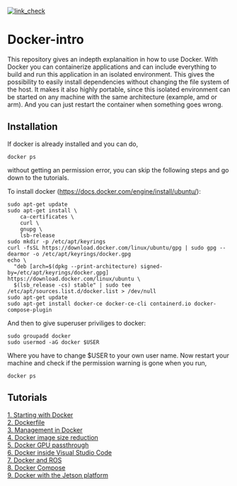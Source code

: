 <!-- markdown-link-check-disable -->

[![link_check](https://github.com/R2CLab/docker_intro/actions/workflows/link_checker.yml/badge.svg)](https://github.com/R2CLab/docker_intro/actions/workflows/link_checker.yml)

<!-- markdown-link-check-enable -->


# Docker-intro




This repository gives an indepth explanaition in how to use Docker. With Docker you can containerize applications and can include everything to build and run this application in an isolated environment. This gives the possibility to easily install dependencies without changing the file system of the host. It makes it also highly portable, since this isolated environment can be started on any machine with the same architecture (example, amd or arm). And you can just restart the container when something goes wrong.


## Installation


If docker is already installed and you can do,
```
docker ps
```
without getting an permission error, you can skip the following steps and go down to the tutorials.

To install docker (https://docs.docker.com/engine/install/ubuntu/):
```
sudo apt-get update
sudo apt-get install \
    ca-certificates \
    curl \
    gnupg \
    lsb-release
sudo mkdir -p /etc/apt/keyrings
curl -fsSL https://download.docker.com/linux/ubuntu/gpg | sudo gpg --dearmor -o /etc/apt/keyrings/docker.gpg
echo \
  "deb [arch=$(dpkg --print-architecture) signed-by=/etc/apt/keyrings/docker.gpg] https://download.docker.com/linux/ubuntu \
  $(lsb_release -cs) stable" | sudo tee /etc/apt/sources.list.d/docker.list > /dev/null
sudo apt-get update
sudo apt-get install docker-ce docker-ce-cli containerd.io docker-compose-plugin
```
And then to give superuser priviliges to docker:
```
sudo groupadd docker
sudo usermod -aG docker $USER
```
Where you have to change $USER to your own user name. Now restart your machine and check if the permission warning is gone when you run,
```
docker ps
```


## Tutorials

[1. Starting with Docker](docs/docker_starting.md)  
[2. Dockerfile](docs/docker_dockerfile.md)  
[3. Management in Docker](docs/docker_management.md)  
[4. Docker image size reduction](docs/docker_sizereduction.md)  
[5. Docker GPU passthrough](docs/docker_gpu_passthrough.md)  
[6. Docker inside Visual Studio Code](docs/docker_vscode.md)  
[7. Docker and ROS](docs/docker_ros.md)  
[8. Docker Compose](docs/docker_compose.md)  
[9. Docker with the Jetson platform](docs/docker_jetson.md)  









